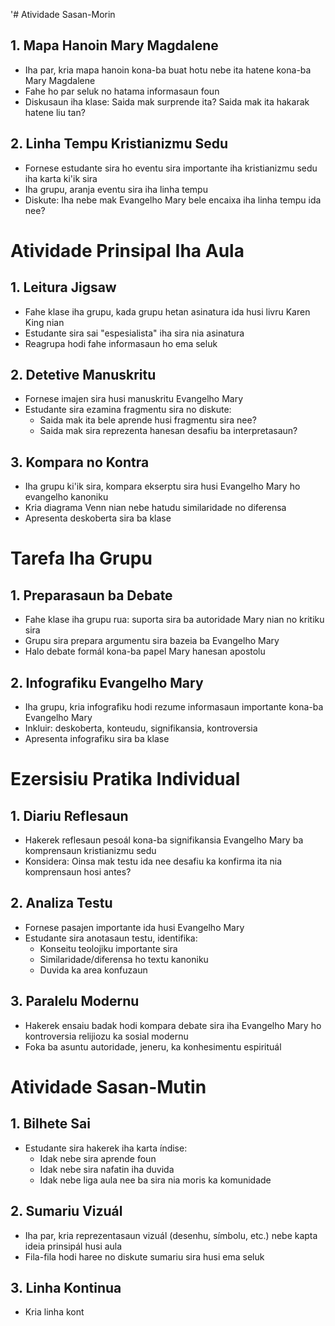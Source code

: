 '# Atividade Sasan-Morin

## 1. Mapa Hanoin Mary Magdalene

- Iha par, kria mapa hanoin kona-ba buat hotu nebe ita hatene kona-ba Mary Magdalene
- Fahe ho par seluk no hatama informasaun foun
- Diskusaun iha klase: Saida mak surprende ita? Saida mak ita hakarak hatene liu tan?

## 2. Linha Tempu Kristianizmu Sedu

- Fornese estudante sira ho eventu sira importante iha kristianizmu sedu iha karta ki'ik sira
- Iha grupu, aranja eventu sira iha linha tempu
- Diskute: Iha nebe mak Evangelho Mary bele encaixa iha linha tempu ida nee?

# Atividade Prinsipal Iha Aula

## 1. Leitura Jigsaw

- Fahe klase iha grupu, kada grupu hetan asinatura ida husi livru Karen King nian
- Estudante sira sai "espesialista" iha sira nia asinatura
- Reagrupa hodi fahe informasaun ho ema seluk

## 2. Detetive Manuskritu

- Fornese imajen sira husi manuskritu Evangelho Mary
- Estudante sira ezamina fragmentu sira no diskute:
  - Saida mak ita bele aprende husi fragmentu sira nee?
  - Saida mak sira reprezenta hanesan desafiu ba interpretasaun?

## 3. Kompara no Kontra

- Iha grupu ki'ik sira, kompara ekserptu sira husi Evangelho Mary ho evangelho kanoniku
- Kria diagrama Venn nian nebe hatudu similaridade no diferensa
- Apresenta deskoberta sira ba klase

# Tarefa Iha Grupu

## 1. Preparasaun ba Debate

- Fahe klase iha grupu rua: suporta sira ba autoridade Mary nian no kritiku sira
- Grupu sira prepara argumentu sira bazeia ba Evangelho Mary
- Halo debate formál kona-ba papel Mary hanesan apostolu

## 2. Infografiku Evangelho Mary

- Iha grupu, kria infografiku hodi rezume informasaun importante kona-ba Evangelho Mary
- Inkluir: deskoberta, konteudu, signifikansia, kontroversia
- Apresenta infografiku sira ba klase

# Ezersisiu Pratika Individual

## 1. Diariu Reflesaun

- Hakerek reflesaun pesoál kona-ba signifikansia Evangelho Mary ba komprensaun kristianizmu sedu
- Konsidera: Oinsa mak testu ida nee desafiu ka konfirma ita nia komprensaun hosi antes?

## 2. Analiza Testu

- Fornese pasajen importante ida husi Evangelho Mary
- Estudante sira anotasaun testu, identifika:
  - Konseitu teolojiku importante sira
  - Similaridade/diferensa ho textu kanoniku
  - Duvida ka area konfuzaun

## 3. Paralelu Modernu

- Hakerek ensaiu badak hodi kompara debate sira iha Evangelho Mary ho kontroversia relijiozu ka sosial modernu
- Foka ba asuntu autoridade, jeneru, ka konhesimentu espirituál

# Atividade Sasan-Mutin

## 1. Bilhete Sai

- Estudante sira hakerek iha karta índise:
  - Idak nebe sira aprende foun
  - Idak nebe sira nafatin iha duvida
  - Idak nebe liga aula nee ba sira nia moris ka komunidade

## 2. Sumariu Vizuál

- Iha par, kria reprezentasaun vizuál (desenhu, símbolu, etc.) nebe kapta ideia prinsipál husi aula
- Fila-fila hodi haree no diskute sumariu sira husi ema seluk

## 3. Linha Kontinua

- Kria linha kont